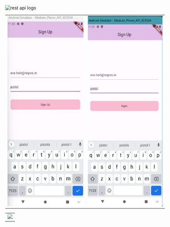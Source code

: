 
![rest api logo](https://user-images.githubusercontent.com/47206155/156525375-e7bf5e18-1fba-49a1-86aa-bfa64f91d5e4.png)

<table>
 
  <tr>
    <td valign="top"><img src="https://github.com/suraj-khot-19/img/blob/main/post1_1.png" height="600"></td>
    <td valign="top"><img src="https://github.com/suraj-khot-19/img/blob/main/post2_1.png"
     height="600">
    </td>   
  </tr>
 </table>
 
 <table>
 
  <tr>
    <td valign="top"><img src="https://github.com/suraj-khot-19/img/blob/main/ex2_4.mp4"
     height="600"></td>   
  </tr>
 </table>

